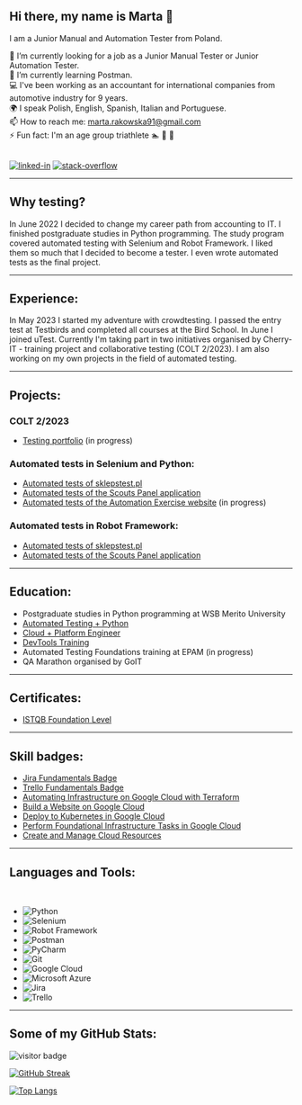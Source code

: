## Hi there, my name is Marta 👋

I am a Junior Manual and Automation Tester from Poland.

🔭 I’m currently looking for a job as a Junior Manual Tester or Junior Automation Tester.</br>
:book: I’m currently learning Postman.<br/>
:computer: I've been working as an accountant for international companies from automotive industry for 9 years.<br/>
:earth_africa: I speak Polish, English, Spanish, Italian and Portuguese.</br>
📫 How to reach me: marta.rakowska91@gmail.com</br>
⚡ Fun fact: I'm an age group triathlete :swimmer: :bicyclist: :runner:</br>

<br>[<img alt="linked-in" src="https://img.shields.io/badge/linkedin-%230077B5.svg?&style=for-the-badge&logo=linkedin&logoColor=white" />](https://www.linkedin.com/in/marta-rakowska/)
[<img alt="stack-overflow" src="https://img.shields.io/badge/stack%20overflow-FE7A16?logo=stack-overflow&logoColor=white&style=for-the-badge" />](https://stackoverflow.com/users/preferences/20940392)</br>

---

## Why testing?

In June 2022 I decided to change my career path from accounting to IT. I finished postgraduate studies in Python programming. The study program covered automated testing with Selenium and Robot Framework. I liked them so much that I decided to become a tester. I even wrote automated tests as the final project. 

---

## Experience:

In May 2023 I started my adventure with crowdtesting. I passed the entry test at Testbirds and completed all courses at the Bird School. In June I joined uTest. Currently I'm taking part in two initiatives organised by Cherry-IT - training project and collaborative testing (COLT 2/2023). I am also working on my own projects in the field of automated testing.

---

## Projects:

### COLT 2/2023
- [Testing portfolio](https://github.com/marta-rakowska/cherryit_portfolio) (in progress)

### Automated tests in Selenium and Python:
- [Automated tests of sklepstest.pl](https://github.com/marta-rakowska/wsb_final_project_selenium)
- [Automated tests of the Scouts Panel application](https://github.com/marta-rakowska/challenge_portfolio)
- [Automated tests of the Automation Exercise website](https://github.com/marta-rakowska/automation_exercise_selenium) (in progress)

### Automated tests in Robot Framework:
- [Automated tests of sklepstest.pl](https://github.com/marta-rakowska/wsb_final_project_robotframework)
- [Automated tests of the Scouts Panel application](https://github.com/marta-rakowska/panelscout_robotframework)
  
---

## Education:

- Postgraduate studies in Python programming at WSB Merito University
- [Automated Testing + Python](https://drive.google.com/file/d/1Qbe5uFBji06DptyvsXEK3NXW1eORwgu5/view)
- [Cloud + Platform Engineer](https://drive.google.com/file/d/14lM9LMDL4oxaqiPYBBhiFXUpxcQ_sNj5/view)
- [DevTools Training](https://drive.google.com/file/d/10l2J7vDOX6c2IxIiaT_B2S9dEpNWDEhO/view?usp=drivesdk)
- Automated Testing Foundations training at EPAM (in progress)
- QA Marathon organised by GoIT

---

## Certificates:

- [ISTQB Foundation Level](https://drive.google.com/file/d/1YUL1X8XBDEQO5rMv6YipggRYFcss4V7_/view?usp=sharing)

---

## Skill badges:

- [Jira Fundamentals Badge](https://university.atlassian.com/student/award/1qcNU7oZ1YALUtNkpqjQvQYq)
- [Trello Fundamentals Badge](https://university.atlassian.com/student/award/Ab9bYLYx1au8YUpoRHzRz78e)
- [Automating Infrastructure on Google Cloud with Terraform](https://www.cloudskillsboost.google/public_profiles/6af5c597-4b7c-4718-96ae-f357b63ac57a/badges/4109362?utm_medium=social&utm_source=linkedin&utm_campaign=ql-social-share)
- [Build a Website on Google Cloud](https://www.cloudskillsboost.google/public_profiles/6af5c597-4b7c-4718-96ae-f357b63ac57a/badges/4122424?utm_medium=social&utm_source=linkedin&utm_campaign=ql-social-share)
- [Deploy to Kubernetes in Google Cloud](https://www.cloudskillsboost.google/public_profiles/6af5c597-4b7c-4718-96ae-f357b63ac57a/badges/4119920?utm_medium=social&utm_source=linkedin&utm_campaign=ql-social-share)
- [Perform Foundational Infrastructure Tasks in Google Cloud](https://www.cloudskillsboost.google/public_profiles/6af5c597-4b7c-4718-96ae-f357b63ac57a/badges/4022973?utm_medium=social&utm_source=linkedin&utm_campaign=ql-social-share)
- [Create and Manage Cloud Resources](https://www.cloudskillsboost.google/public_profiles/6af5c597-4b7c-4718-96ae-f357b63ac57a/badges/3735730?utm_medium=social&utm_source=linkedin&utm_campaign=ql-social-share)
  
___

## Languages and Tools:
<br/>

- ![Python](https://img.shields.io/badge/Python-3776AB?style=for-the-badge&logo=python&logoColor=white)
- ![Selenium](https://img.shields.io/badge/-selenium-%43B02A?style=for-the-badge&logo=selenium&logoColor=white)
- ![Robot Framework](https://a11ybadges.com/badge?logo=robotframework)
- ![Postman](https://img.shields.io/badge/Postman-FF6C37?style=for-the-badge&logo=postman&logoColor=white)
- ![PyCharm](https://img.shields.io/badge/PyCharm-000000.svg?&style=for-the-badge&logo=PyCharm&logoColor=white)
- ![Git](https://img.shields.io/badge/GIT-E44C30?style=for-the-badge&logo=git&logoColor=white)
- ![Google Cloud](https://img.shields.io/badge/Google_Cloud-4285F4?style=for-the-badge&logo=google-cloud&logoColor=white)
- ![Microsoft Azure](https://img.shields.io/badge/Microsoft_Azure-0089D6?style=for-the-badge&logo=microsoft-azure&logoColor=white)
- ![Jira](https://img.shields.io/badge/Jira-0052CC?style=for-the-badge&logo=Jira&logoColor=white)
- ![Trello](https://img.shields.io/badge/Trello-%23026AA7.svg?style=for-the-badge&logo=Trello&logoColor=white)

---

## Some of my GitHub Stats:

![visitor badge](https://visitor-badge.glitch.me/badge?page_id=marta-rakowska.visitor-badge&left_text=My%20Page%20Visitors)

[![GitHub Streak](http://github-readme-streak-stats.herokuapp.com?user=marta-rakowska&theme=dark&background=000000)](https://git.io/streak-stats)

[![Top Langs](https://github-readme-stats.vercel.app/api/top-langs/?username=marta-rakowska&layout=compact&theme=vision-friendly-dark)](https://github.com/marta-rakowska/github-readme-stats)




